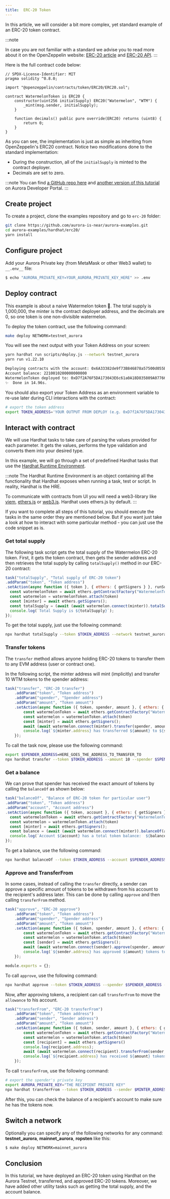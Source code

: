 ```yaml
---
title: 	ERC-20 Token
---
```


In this article, we will consider a bit more complex, yet standard example of an ERC-20 token contract.

:::note

In case you are not familiar with a standard we advise you to read more about it on the OpenZeppelin website:
[ERC-20 article](https://docs.openzeppelin.com/contracts/5.x/erc20) and [ERC-20 API](https://docs.openzeppelin.com/contracts/5.x/api/token/erc20).
:::

Here is the full contract code below:

```solidity title="contracts/WatermelonToken.sol"
// SPDX-License-Identifier: MIT
pragma solidity ^0.8.0;

import "@openzeppelin/contracts/token/ERC20/ERC20.sol";

contract WatermelonToken is ERC20 {
    constructor(uint256 initialSupply) ERC20("Watermelon", "WTM") {
        _mint(msg.sender, initialSupply);
    }

    function decimals() public pure override(ERC20) returns (uint8) {
        return 0;
    }
}
```

As you can see, the implementation is just as simple as inheriting from OpenZeppelin's ERC20 contract.
Notice two modifications done to the standard implementation:

- During the construction, all of the `initialSupply` is minted to the contract deployer.
- Decimals are set to zero.

:::note
You can find [a GitHub repo here](https://github.com/aurora-is-near/aurora-examples/blob/main/hardhat/erc20/)
and [another version of this tutorial](https://dev.aurora.dev/ecosystem/hardhat) on Aurora Developer Portal.
:::

## Create project

To create a project, clone the examples repository and go to `erc-20` folder:

```bash
git clone https://github.com/aurora-is-near/aurora-examples.git
cd aurora-examples/hardhat/erc20/
yarn install
```

## Configure project

Add your Aurora Private key (from MetaMask or other Web3 wallet) to `__.env__` file:

```bash
$ echo "AURORA_PRIVATE_KEY=YOUR_AURORA_PRIVATE_KEY_HERE" >> .env
```

## Deploy contract

This example is about a naive Watermelon token 🍉. The total supply is 1,000,000, the
minter is the contract deployer address, and the decimals are 0, so one token is one non-divisible watermelon.

To deploy the token contract, use the following command:

```bash
make deploy NETWORK=testnet_aurora
```

You will see the next output with your Token Address on your screen:

```bash
yarn hardhat run scripts/deploy.js --network testnet_aurora
yarn run v1.22.10

Deploying contracts with the account: 0x6A33382de9f73B846878a57500d055B981229ac4
Account balance: 2210010200000000000
WatermelonToken deployed to: 0xD7f2A76F5DA173043E6c61a0A18D835809A07766
✨  Done in 14.96s.
```

You should also export your Token Address as an environment variable to re-use later during CLI interactions with the contract:

```bash
# export the token address
export TOKEN_ADDRESS='YOUR OUTPUT FROM DEPLOY (e.g. 0xD7f2A76F5DA173043E6c61a0A18D835809A07766)'
```

## Interact with contract

We will use Hardhat tasks to take care of parsing the values provided for each parameter.
It gets the values, performs the type validation and converts them into your desired type.

In this example, we will go through a set of predefined Hardhat tasks that use the [Hardhat Runtime Environment](https://hardhat.org/advanced/hardhat-runtime-environment.html).

:::note
The Hardhat Runtime Environment is an object containing all the functionality that Hardhat exposes when running a task, test or script. In reality, Hardhat is the HRE.

To communicate with contracts from UI you will need a web3-library like [viem](https://viem.sh/docs/introduction), [ethers.js](https://docs.ethers.org/) or [web3.js](https://web3js.readthedocs.io/en).
Hardhat uses ethers.js by default.
:::

If you want to complete all steps of this tutorial, you should execute the tasks in the same order they are mentioned below.
But if you want just take a look at how to interact with some particular method - you can just use the code snippet as is.

### Get total supply

The following task script gets the total supply of the Watermelon ERC-20 token.
First, it gets the token contract, then gets the sender address and then retrieves the total supply
by calling `totalSupply()` method in our ERC-20 contract:

```javascript
task("totalSupply", "Total supply of ERC-20 token")
.addParam("token", "Token address")
.setAction(async function ({ token }, { ethers: { getSigners } }, runSuper) {
  const watermelonToken = await ethers.getContractFactory("WatermelonToken")
  const watermelon = watermelonToken.attach(token)
  const [minter] = await ethers.getSigners();
  const totalSupply = (await (await watermelon.connect(minter)).totalSupply()).toNumber()
  console.log(`Total Supply is ${totalSupply}`);
});
```

To get the total supply, just use the following command:

```bash
npx hardhat totalSupply --token $TOKEN_ADDRESS --network testnet_aurora
```

### Transfer tokens

The `transfer` method allows anyone holding ERC-20 tokens to transfer
them to any EVM address (user or contract one).

In the following script, the minter address
will mint (implicitly) and transfer 10 WTM tokens to the spender address:

```javascript
task("transfer", "ERC-20 transfer")
    .addParam("token", "Token address")
    .addParam("spender", "Spender address")
    .addParam("amount", "Token amount")
    .setAction(async function ({ token, spender, amount }, { ethers: { getSigners } }, runSuper) {
        const watermelonToken = await ethers.getContractFactory("WatermelonToken")
        const watermelon = watermelonToken.attach(token)
        const [minter] = await ethers.getSigners();
        await (await watermelon.connect(minter).transfer(spender, amount)).wait()
        console.log(`${minter.address} has transferred ${amount} to ${spender}`);
    });
```

To call the task now, please use the following command:

```bash
export $SPENDER_ADDRESS=HERE_GOES_THE_ADDRESS_TO_TRANSFER_TO
npx hardhat transfer --token $TOKEN_ADDRESS --amount 10 --spender $SPENDER_ADDRESS --network testnet_aurora
```

### Get a balance

We can prove that spender has received the exact amount of tokens by calling the `balanceOf` as shown below:

```javascript
task("balanceOf", "Balance of ERC-20 token for particular user")
.addParam("token", "Token address")
.addParam("account", "Account address")
.setAction(async function ({ token, account }, { ethers: { getSigners } }, runSuper) {
  const watermelonToken = await ethers.getContractFactory("WatermelonToken")
  const watermelon = watermelonToken.attach(token)
  const [minter] = await ethers.getSigners();
  const balance = (await (await watermelon.connect(minter)).balanceOf(account)).toNumber()
  console.log(`Account ${account} has a total token balance:  ${balance} WTM`);
});
```

To get a balance, use the following command:

```bash
npx hardhat balanceOf --token $TOKEN_ADDRESS --account $SPENDER_ADDRESS --network testnet_aurora
```

### Approve and TransferFrom

In some cases, instead of calling the `transfer` directly, a sender
can approve a specific amount of tokens to be withdrawn from his account
to the recipient's address later. This can be done by calling `approve` and then calling `transferFrom` method.

```javascript
task("approve", "ERC-20 approve")
    .addParam("token", "Token address")
    .addParam("spender", "Spender address")
    .addParam("amount", "Token amount")
    .setAction(async function ({ token, spender, amount }, { ethers: { getSigners } }, runSuper) {
        const watermelonToken = await ethers.getContractFactory("WatermelonToken")
        const watermelon = watermelonToken.attach(token)
        const [sender] = await ethers.getSigners();
        await (await watermelon.connect(sender).approve(spender, amount)).wait()
        console.log(`${sender.address} has approved ${amount} tokens to ${spender}`);
    });

module.exports = {};
```

To call `approve`, use the following command:

```bash
npx hardhat approve --token $TOKEN_ADDRESS --spender $SPENDER_ADDRESS --amount 10 --network testnet_aurora
```

Now, after approving tokens, a recipient can call `transferFrom` to move
the `allowance` to his account.

```javascript
task("transferFrom", "ERC-20 transferFrom")
    .addParam("token", "Token address")
    .addParam("sender", "Sender address")
    .addParam("amount", "Token amount")
    .setAction(async function ({ token, sender, amount }, { ethers: { getSigners } }, runSuper) {
        const watermelonToken = await ethers.getContractFactory("WatermelonToken")
        const watermelon = watermelonToken.attach(token)
        const [recipient] = await ethers.getSigners()
        console.log(recipient.address);
        await (await watermelon.connect(recipient).transferFrom(sender, recipient.address, amount)).wait()
        console.log(`${recipient.address} has received ${amount} tokens from ${sender}`)
    });
```

To call `transferFrom`, use the following command:

```bash
# export the spender's private key
export AURORA_PRIVATE_KEY="THE RECIPIENT PRIVATE KEY"
npx hardhat transferFrom --token $TOKEN_ADDRESS --sender $MINTER_ADDRESS  --amount 10 --network testnet_aurora
```

After this, you can check the balance of a recipient's account to make sure he has the tokens now.

## Switch a network

Optionally you can specify any of the following networks for any command: __testnet_aurora__, __mainnet_aurora__, __ropsten__ like this:

```bash
$ make deploy NETWORK=mainnet_aurora
```

## Conclusion

In this tutorial, we have deployed an ERC-20 token using Hardhat on the Aurora
Testnet, transferred, and approved ERC-20 tokens. Moreover, we have added other
utility tasks such as getting the total supply, and the account balance.
